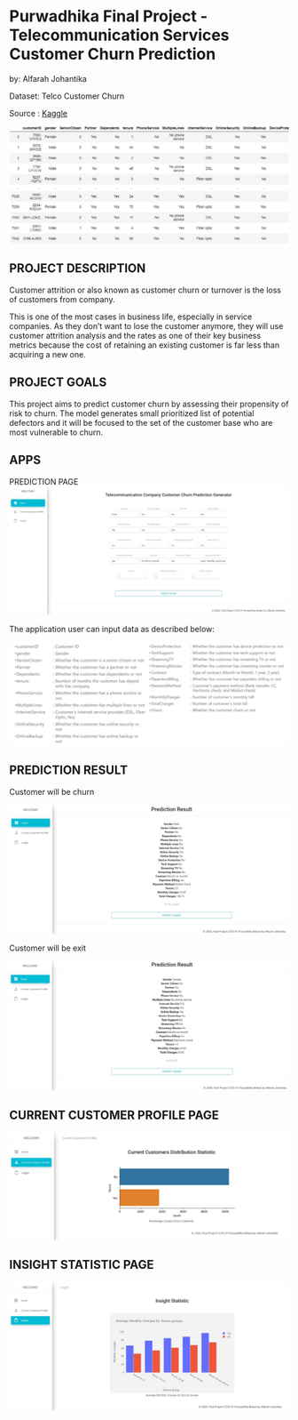 
# Purwadhika Final Project - Telecommunication Services Customer Churn Prediction

by: Alfarah Johantika

Dataset: Telco Customer Churn

Source : [Kaggle](https://www.kaggle.com/blastchar/data)

![](https://github.com/farah31/Final_Project_JCDS01_BKS_Telecom_Customer_Churn_Predict/blob/master/img/Capture5.JPG)

PROJECT DESCRIPTION
---

Customer attrition or also known as customer churn or turnover is the loss of customers from company.

This is one of the most cases in business life, especially in service companies. As they don’t want to lose the customer anymore, they will use customer attrition analysis and the rates as one of their key business metrics because the cost of retaining an existing customer is far less than acquiring a new one.

PROJECT GOALS
---

This project aims to predict customer churn by assessing their propensity of risk to churn. The model generates small prioritized list of potential defectors and it will be focused to the set of the customer base who are most vulnerable to churn.

APPS
---

PREDICTION PAGE 
![](https://github.com/farah31/Final_Project_JCDS01_BKS_Telecom_Customer_Churn_Predict/blob/master/img/Capture1.JPG)

The application user can input data as described below:

![](https://github.com/farah31/Final_Project_JCDS01_BKS_Telecom_Customer_Churn_Predict/blob/master/img/Capture4.JPG)

PREDICTION RESULT
---
Customer will be churn

![](https://github.com/farah31/Final_Project_JCDS01_BKS_Telecom_Customer_Churn_Predict/blob/master/img/Capture7.JPG)

Customer will be exit

![](https://github.com/farah31/Final_Project_JCDS01_BKS_Telecom_Customer_Churn_Predict/blob/master/img/Capture6.JPG)

CURRENT CUSTOMER PROFILE PAGE
---
![](https://github.com/farah31/Final_Project_JCDS01_BKS_Telecom_Customer_Churn_Predict/blob/master/img/Capture2.JPG)

INSIGHT STATISTIC PAGE
---
![](https://github.com/farah31/Final_Project_JCDS01_BKS_Telecom_Customer_Churn_Predict/blob/master/img/Capture3.JPG)
